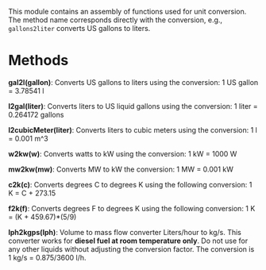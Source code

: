 This module contains an assembly of functions used for unit conversion. The method name corresponds directly with the conversion, e.g., `gallons2liter` converts US gallons to liters.

# Methods
**gal2l(gallon)**: Converts US gallons to liters using the conversion: 1 US gallon = 3.78541 l


**l2gal(liter)**: Converts liters to US liquid gallons using the conversion: 1 liter  = 0.264172 gallons

**l2cubicMeter(liter)**: Converts liters to cubic meters using the conversion: 1 l = 0.001 m^3

**w2kw(w)**: Converts watts to kW using the conversion: 1 kW = 1000 W

**mw2kw(mw)**: Converts MW to kW the conversion: 1 MW = 0.001 kW

**c2k(c)**: Converts degrees C to degrees K using the following conversion: 1 K = C + 273.15

**f2k(f)**: Converts degrees F to degrees K using the following conversion: 1 K = (K + 459.67)*(5/9)

**lph2kgps(lph)**: Volume to mass flow converter Liters/hour to kg/s. This converter works for **diesel fuel at room temperature only**. Do not use for any other liquids without adjusting the conversion factor. The conversion is 1 kg/s = 0.875/3600 l/h.